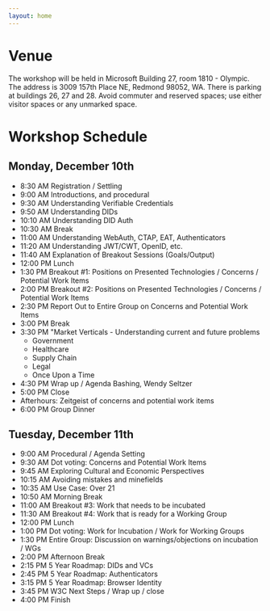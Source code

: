 ```yaml
---
layout: home
---
```



# Venue

The workshop will be held in Microsoft Building 27, room 1810 - Olympic.  The address is 3009 157th Place NE, Redmond 98052, WA.  There is parking at buildings 26, 27 and 28.  Avoid commuter and reserved spaces; use either visitor spaces or any unmarked space.

# Workshop Schedule

## Monday, December 10th	
* 8:30 AM	Registration / Settling
* 9:00 AM	Introductions, and procedural
* 9:30 AM	Understanding Verifiable Credentials
* 9:50 AM	Understanding DIDs
* 10:10 AM	Understanding DID Auth
* 10:30 AM	Break
* 11:00 AM	Understanding WebAuth, CTAP, EAT, Authenticators
* 11:20 AM	Understanding JWT/CWT, OpenID, etc.
* 11:40 AM	Explanation of Breakout Sessions (Goals/Output)
* 12:00 PM	Lunch
* 1:30 PM	Breakout #1: Positions on Presented Technologies / Concerns / Potential Work Items
* 2:00 PM	Breakout #2: Positions on Presented Technologies / Concerns / Potential Work Items
* 2:30 PM	Report Out to Entire Group on Concerns and Potential Work Items
* 3:00 PM	Break
* 3:30 PM	"Market Verticals - Understanding current and future problems
   * Government
   * Healthcare
   * Supply Chain
   * Legal
   * Once Upon a Time
* 4:30 PM	 Wrap up / Agenda Bashing, Wendy Seltzer
* 5:00 PM	Close
* Afterhours: Zeitgeist of concerns and potential work items
* 6:00 PM	Group Dinner


## Tuesday, December 11th	
* 9:00 AM	Procedural / Agenda Setting
* 9:30 AM	Dot voting: Concerns and Potential Work Items
* 9:45 AM	Exploring Cultural and Economic Perspectives
* 10:15 AM	Avoiding mistakes and minefields
* 10:35 AM	Use Case: Over 21
* 10:50 AM	Morning Break
* 11:00 AM	Breakout #3: Work that needs to be incubated
* 11:30 AM	Breakout #4: Work that is ready for a Working Group
* 12:00 PM	Lunch
* 1:00 PM	Dot voting: Work for Incubation / Work for Working Groups
* 1:30 PM	Entire Group: Discussion on warnings/objections on incubation / WGs
* 2:00 PM	Afternoon Break
* 2:15 PM	5 Year Roadmap: DIDs and VCs
* 2:45 PM	5 Year Roadmap: Authenticators
* 3:15 PM	5 Year Roadmap: Browser Identity
* 3:45 PM	W3C Next Steps / Wrap up / close
* 4:00 PM	Finish


